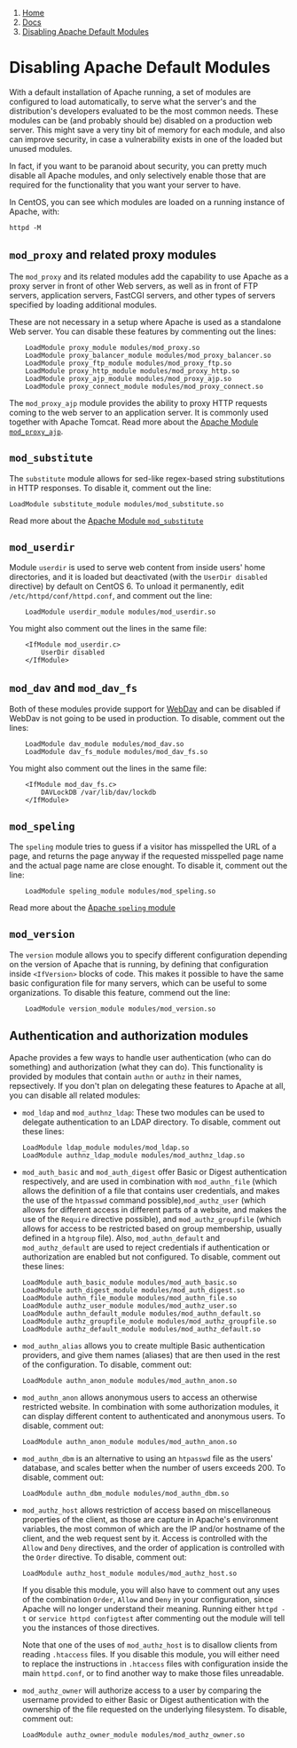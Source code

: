 <!-- -
Title: Disabling Apache Default Modules
Description: Which default Apache modules can be disabled
Author: Marios Zindilis
First Published: 2013-11-12
Last Updated: 2014-10-05
- -->

<ol class="breadcrumb" itemprop="breadcrumb">
	<li><a href="/">Home</a></li>
	<li><a href="/docs/">Docs</a></li>
	<li><a href="/docs/apache-disable-default-modules.html">Disabling Apache Default Modules</a></li>
</ol>

Disabling Apache Default Modules
================================

With a default installation of Apache running, a set of modules are configured 
to load automatically, to serve what the server's and the distribution's 
developers evaluated to be the most common needs. These modules can be (and 
probably should be) disabled on a production web server. This might save a very 
tiny bit of memory for each module, and also can improve security, in case a 
vulnerability exists in one of the loaded but unused modules.

In fact, if you want to be paranoid about security, you can pretty much disable 
all Apache modules, and only selectively enable those that are required for the 
functionality that you want your server to have.

In CentOS, you can see which modules are loaded on a running instance of 
Apache, with:

    httpd -M

`mod_proxy` and related proxy modules
-------------------------------------

The `mod_proxy` and its related modules add the capability to use Apache as a 
proxy server in front of other Web servers, as well as in front of FTP servers, 
application servers, FastCGI servers, and other types of servers specified by 
loading additional modules.

These are not necessary in a setup where Apache is used as a standalone Web 
server. You can disable these features by commenting out the lines:

        LoadModule proxy_module modules/mod_proxy.so
        LoadModule proxy_balancer_module modules/mod_proxy_balancer.so
        LoadModule proxy_ftp_module modules/mod_proxy_ftp.so
        LoadModule proxy_http_module modules/mod_proxy_http.so
        LoadModule proxy_ajp_module modules/mod_proxy_ajp.so
        LoadModule proxy_connect_module modules/mod_proxy_connect.so

The `mod_proxy_ajp` module provides the ability to proxy HTTP requests 
coming to the web server to an application server. It is commonly used 
together with Apache Tomcat. Read more about the [Apache Module `mod_proxy_ajp`](http://httpd.apache.org/docs/current/mod/mod_proxy_ajp.html).

`mod_substitute`
----------------

The `substitute` module allows for sed-like regex-based string substitutions in 
HTTP responses. To disable it, comment out the line:

    LoadModule substitute_module modules/mod_substitute.so

Read more about the [Apache Module `mod_substitute`](http://httpd.apache.org/docs/current/mod/mod_substitute.html)

`mod_userdir`
-------------

Module `userdir` is used to serve web content from inside users' home 
directories, and it is loaded but deactivated (with the `UserDir disabled` 
directive) by default on CentOS 6. To unload it permanently, edit 
`/etc/httpd/conf/httpd.conf`, and comment out the line:

        LoadModule userdir_module modules/mod_userdir.so

You might also comment out the lines in the same file:

        <IfModule mod_userdir.c>
            UserDir disabled
        </IfModule>

`mod_dav` and `mod_dav_fs`
--------------------------

Both of these modules provide support for [WebDav](http://www.webdav.org/) and 
can be disabled if WebDav is not going to be used in production. To disable, 
comment out the lines:

        LoadModule dav_module modules/mod_dav.so
        LoadModule dav_fs_module modules/mod_dav_fs.so

You might also comment out the lines in the same file:

        <IfModule mod_dav_fs.c>
            DAVLockDB /var/lib/dav/lockdb
        </IfModule>

`mod_speling`
-------------

The `speling` module tries to guess if a visitor has misspelled the URL of a 
page, and returns the page anyway if the requested misspelled page name and the 
actual page name are close enought. To disable it, comment out the line:

        LoadModule speling_module modules/mod_speling.so

Read more about the [Apache `speling` module](https://httpd.apache.org/docs/current/mod/mod_speling.html)

`mod_version`
-------------

The `version` module allows you to specify different configuration depending on 
the version of Apache that is running, by defining that configuration inside 
`<IfVersion>` blocks of code. This makes it possible to have the same basic 
configuration file for many servers, which can be useful to some organizations. 
To disable this feature, commend out the line:

        LoadModule version_module modules/mod_version.so

Authentication and authorization modules
----------------------------------------

Apache provides a few ways to handle user authentication (who can do something) 
and authorization (what they can do). This functionality is provided by modules 
that contain `authn` or `authz` in their names, repsectively. If you don't plan 
on delegating these features to Apache at all, you can disable all related 
modules:

*   `mod_ldap` and `mod_authnz_ldap`: These two modules can be used to delegate 
     authentication to an LDAP directory. To disable, comment out these lines:

        LoadModule ldap_module modules/mod_ldap.so
        LoadModule authnz_ldap_module modules/mod_authnz_ldap.so

*   `mod_auth_basic` and `mod_auth_digest` offer Basic or Digest authentication 
    respectively, and are used in combination with `mod_authn_file` (which 
    allows the definition of a file that contains user credentials, and makes 
    the use of the `htpasswd` command possible),`mod_authz_user` (which allows 
    for different access in different parts of a website, and makes the use of 
    the `Require` directive possible), and `mod_authz_groupfile` (which allows 
    for access to be restricted based on group membership, usually defined in a 
    `htgroup` file). Also, `mod_authn_default` and `mod_authz_default` are used 
    to reject credentials if authentication or authorization are enabled but 
    not configured. To disable, comment out these lines:

        LoadModule auth_basic_module modules/mod_auth_basic.so
        LoadModule auth_digest_module modules/mod_auth_digest.so
        LoadModule authn_file_module modules/mod_authn_file.so
        LoadModule authz_user_module modules/mod_authz_user.so
        LoadModule authn_default_module modules/mod_authn_default.so
        LoadModule authz_groupfile_module modules/mod_authz_groupfile.so
        LoadModule authz_default_module modules/mod_authz_default.so

*   `mod_authn_alias` allows you to create multiple Basic authentication 
    providers, and give them names (aliases) that are then used in the rest of 
    the configuration. To disable, comment out:

        LoadModule authn_anon_module modules/mod_authn_anon.so

*   `mod_authn_anon` allows anonymous users to access an otherwise restricted 
    website. In combination with some authorization modules, it can display 
    different content to authenticated and anonymous users. To disable, comment 
    out:

        LoadModule authn_anon_module modules/mod_authn_anon.so

*   `mod_authn_dbm` is an alternative to using an `htpasswd` file as the users' 
    database, and scales better when the number of users exceeds 200. To 
    disable, comment out:

        LoadModule authn_dbm_module modules/mod_authn_dbm.so

*   `mod_authz_host` allows restriction of access based on miscellaneous 
    properties of the client, as those are capture in Apache's environment 
    variables, the most common of which are the IP and/or hostname of the 
    client, and the web request sent by it. Access is controlled with the 
    `Allow` and `Deny` directives, and the order of application is controlled 
    with the `Order` directive. To disable, comment out:

        LoadModule authz_host_module modules/mod_authz_host.so

    If you disable this module, you will also have to comment out any uses of 
    the combination `Order`, `Allow` and `Deny` in your configuration, since 
    Apache will no longer understand their meaning. Running either `httpd -t` 
    or `service httpd configtest` after commenting out the module will tell you 
    the instances of those directives.

    Note that one of the uses of `mod_authz_host` is to disallow clients from 
    reading `.htaccess` files. If you disable this module, you will either need 
    to replace the instructions in `.htaccess` files with configuration inside 
    the main `httpd.conf`, or to find another way to make those files 
    unreadable.

*   `mod_authz_owner` will authorize access to a user by comparing the username 
    provided to either Basic or Digest authentication with the ownership of the 
    file requested on the underlying filesystem. To disable, comment out:

        LoadModule authz_owner_module modules/mod_authz_owner.so
